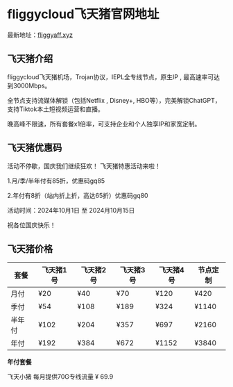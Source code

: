 # fliggycloud飞天猪官网地址

最新地址：[fliggyaff.xyz](https://url.gogogomiao.one/QYTN)

## 飞天猪介绍

fliggycloud飞天猪机场，Trojan协议，IEPL全专线节点，原生IP , 最高速率可达到3000Mbps。

全节点支持流媒体解锁（包括Netflix , Disney+, HBO等），完美解锁ChatGPT，支持Tiktok本土短视频运营和直播。

晚高峰不限速，所有套餐x1倍率，可支持企业和个人独享IP和家宽定制。

## 飞天猪优惠码

活动不停歇，国庆我们继续狂欢！ 飞天猪特惠活动来啦！

1.月/季/半年付有85折，优惠码gq85

2.年付有8折（站内折上折，高达65折）优惠码gq80

活动时间：2024年10月1日 至 2024月10月15日

祝各位国庆快乐！

## 飞天猪价格

|套餐|飞天猪1号|飞天猪2号|飞天猪3号|飞天猪4号|节点定制|
|----|----|----|----|----|----|
|月付|¥20|¥40|¥70|¥120|¥420|
|季付|¥54|¥108|¥189|¥324|¥1140|
|半年付|¥102|¥204|¥357|¥697|¥2160|
|年付|¥192|¥384|¥672|¥1152|¥3840|

**年付套餐**

飞天小猪 每月提供70G专线流量 ¥ 69.9
